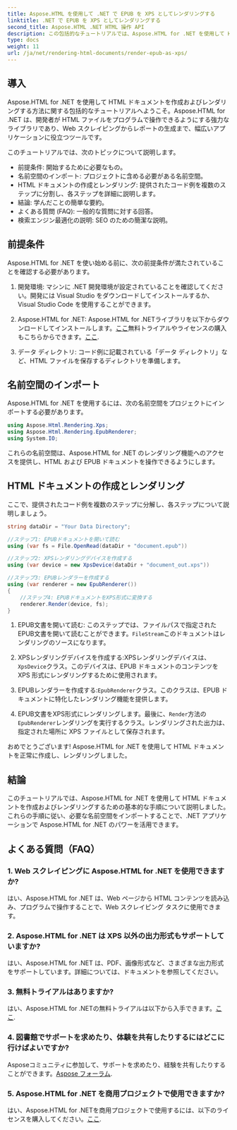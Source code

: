 ```yaml
---
title: Aspose.HTML を使用して .NET で EPUB を XPS としてレンダリングする
linktitle: .NET で EPUB を XPS としてレンダリングする
second_title: Aspose.HTML .NET HTML 操作 API
description: この包括的なチュートリアルでは、Aspose.HTML for .NET を使用して HTML ドキュメントを作成し、レンダリングする方法を学びます。HTML 操作、Web スクレイピングなどの世界に飛び込んでみましょう。
type: docs
weight: 11
url: /ja/net/rendering-html-documents/render-epub-as-xps/
---
```


## 導入

Aspose.HTML for .NET を使用して HTML ドキュメントを作成およびレンダリングする方法に関する包括的なチュートリアルへようこそ。Aspose.HTML for .NET は、開発者が HTML ファイルをプログラムで操作できるようにする強力なライブラリであり、Web スクレイピングからレポートの生成まで、幅広いアプリケーションに役立つツールです。

このチュートリアルでは、次のトピックについて説明します。
- 前提条件: 開始するために必要なもの。
- 名前空間のインポート: プロジェクトに含める必要がある名前空間。
- HTML ドキュメントの作成とレンダリング: 提供されたコード例を複数のステップに分割し、各ステップを詳細に説明します。
- 結論: 学んだことの簡単な要約。
- よくある質問 (FAQ): 一般的な質問に対する回答。
- 検索エンジン最適化の説明: SEO のための簡潔な説明。

## 前提条件

Aspose.HTML for .NET を使い始める前に、次の前提条件が満たされていることを確認する必要があります。

1. 開発環境: マシンに .NET 開発環境が設定されていることを確認してください。開発には Visual Studio をダウンロードしてインストールするか、Visual Studio Code を使用することができます。

2.  Aspose.HTML for .NET: Aspose.HTML for .NETライブラリを以下からダウンロードしてインストールします。[ここ](https://releases.aspose.com/html/net/)無料トライアルやライセンスの購入もこちらからできます。[ここ](https://purchase.aspose.com/buy).

3. データ ディレクトリ: コード例に記載されている「データ ディレクトリ」など、HTML ファイルを保存するディレクトリを準備します。

## 名前空間のインポート

Aspose.HTML for .NET を使用するには、次の名前空間をプロジェクトにインポートする必要があります。

```csharp
using Aspose.Html.Rendering.Xps;
using Aspose.Html.Rendering.EpubRenderer;
using System.IO;
```

これらの名前空間は、Aspose.HTML for .NET のレンダリング機能へのアクセスを提供し、HTML および EPUB ドキュメントを操作できるようにします。

## HTML ドキュメントの作成とレンダリング

ここで、提供されたコード例を複数のステップに分解し、各ステップについて説明しましょう。

```csharp
string dataDir = "Your Data Directory";

//ステップ1: EPUBドキュメントを開いて読む
using (var fs = File.OpenRead(dataDir + "document.epub"))

//ステップ2: XPSレンダリングデバイスを作成する
using (var device = new XpsDevice(dataDir + "document_out.xps"))

//ステップ3: EPUBレンダラーを作成する
using (var renderer = new EpubRenderer())
{
    //ステップ4: EPUBドキュメントをXPS形式に変換する
    renderer.Render(device, fs);
}
```

1. EPUB文書を開いて読む: このステップでは、ファイルパスで指定されたEPUB文書を開いて読むことができます。`FileStream`このドキュメントはレンダリングのソースになります。

2.  XPSレンダリングデバイスを作成する:XPSレンダリングデバイスは、`XpsDevice`クラス。このデバイスは、EPUB ドキュメントのコンテンツを XPS 形式にレンダリングするために使用されます。

3.  EPUBレンダラーを作成する:`EpubRenderer`クラス。このクラスは、EPUB ドキュメントに特化したレンダリング機能を提供します。

4.  EPUB文書をXPS形式にレンダリングします。最後に、`Render`方法の`EpubRenderer`レンダリングを実行するクラス。レンダリングされた出力は、指定された場所に XPS ファイルとして保存されます。

おめでとうございます! Aspose.HTML for .NET を使用して HTML ドキュメントを正常に作成し、レンダリングしました。

## 結論

このチュートリアルでは、Aspose.HTML for .NET を使用して HTML ドキュメントを作成およびレンダリングするための基本的な手順について説明しました。これらの手順に従い、必要な名前空間をインポートすることで、.NET アプリケーションで Aspose.HTML for .NET のパワーを活用できます。

## よくある質問（FAQ）

### 1. Web スクレイピングに Aspose.HTML for .NET を使用できますか?

はい、Aspose.HTML for .NET は、Web ページから HTML コンテンツを読み込み、プログラムで操作することで、Web スクレイピング タスクに使用できます。

### 2. Aspose.HTML for .NET は XPS 以外の出力形式もサポートしていますか?

はい、Aspose.HTML for .NET は、PDF、画像形式など、さまざまな出力形式をサポートしています。詳細については、ドキュメントを参照してください。

### 3. 無料トライアルはありますか?

はい、Aspose.HTML for .NETの無料トライアルは以下から入手できます。[ここ](https://releases.aspose.com/).

### 4. 図書館でサポートを求めたり、体験を共有したりするにはどこに行けばよいですか?

Asposeコミュニティに参加して、サポートを求めたり、経験を共有したりすることができます。[Aspose フォーラム](https://forum.aspose.com/).

### 5. Aspose.HTML for .NET を商用プロジェクトで使用できますか?

はい、Aspose.HTML for .NETを商用プロジェクトで使用するには、以下のライセンスを購入してください。[ここ](https://purchase.aspose.com/buy).

